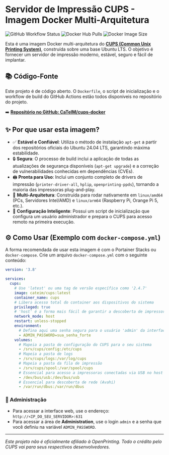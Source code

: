 # Servidor de Impressão CUPS - Imagem Docker Multi-Arquitetura

![GitHub Workflow Status](https://img.shields.io/github/actions/workflow/status/CaTeIM/cups-docker/cups.yml?branch=main&style=for-the-badge)
![Docker Hub Pulls](https://img.shields.io/docker/pulls/cateim/cups?style=for-the-badge)
![Docker Image Size](https://img.shields.io/docker/image-size/cateim/cups/latest?style=for-the-badge)

Esta é uma imagem Docker multi-arquitetura do **[CUPS (Common Unix Printing System)](https://github.com/OpenPrinting/cups)**, construída sobre uma base Ubuntu LTS. O objetivo é fornecer um servidor de impressão moderno, estável, seguro e fácil de implantar.

## 📚 Código-Fonte

Este projeto é de código aberto. O `Dockerfile`, o script de inicialização e o workflow de build do GitHub Actions estão todos disponíveis no repositório do projeto.

➡️ **[Repositório no GitHub: CaTeIM/cups-docker](https://github.com/CaTeIM/cups-docker)**

## ✨ Por que usar esta imagem?

-   ✅ **Estável e Confiável**: Utiliza o método de instalação `apt-get` a partir dos repositórios oficiais do Ubuntu 24.04 LTS, garantindo máxima estabilidade.
-   🔒 **Segura**: O processo de build inclui a aplicação de todas as atualizações de segurança disponíveis (`apt-get upgrade`) e a correção de vulnerabilidades conhecidas em dependências (CVEs).
-   🖨️ **Pronta para Uso**: Inclui um conjunto completo de drivers de impressão (`printer-driver-all`, `hplip`, `openprinting-ppds`), tornando a maioria das impressoras plug-and-play.
-   🚀 **Multi-Arquitetura**: Construída para rodar nativamente em `linux/amd64` (PCs, Servidores Intel/AMD) e `linux/arm64` (Raspberry Pi, Orange Pi 5, etc.).
-   🔧 **Configuração Inteligente**: Possui um script de inicialização que configura um usuário administrador e prepara o CUPS para acesso remoto na primeira execução.

## ⚙️ Como Usar (Exemplo com `docker-compose.yml`)

A forma recomendada de usar esta imagem é com o Portainer Stacks ou `docker-compose`. Crie um arquivo `docker-compose.yml` com o seguinte conteúdo:

```yaml
version: '3.8'

services:
  cups:
    # Use 'latest' ou uma tag de versão específica como '2.4.7'
    image: cateim/cups:latest
    container_name: cups
    # Libera acesso total do container aos dispositivos do sistema
    privileged: true
    # 'host' é a forma mais fácil de garantir a descoberta de impressoras na rede (AirPrint)
    network_mode: host
    restart: unless-stopped
    environment:
      # Defina aqui uma senha segura para o usuário 'admin' da interface web
      - ADMIN_PASSWORD=sua_senha_forte
    volumes:
      # Mapeia a pasta de configuração do CUPS para o seu sistema
      - /srv/cups/config:/etc/cups
      # Mapeia a pasta de logs
      - /srv/cups/logs:/var/log/cups
      # Mapeia a pasta da fila de impressão
      - /srv/cups/spool:/var/spool/cups
      # Essencial para acesso a impressoras conectadas via USB no host
      - /dev/bus/usb:/dev/bus/usb
      # Essencial para descoberta de rede (Avahi)
      - /var/run/dbus:/var/run/dbus
```

### 🔑 Administração

-   Para acessar a interface web, use o endereço: `http://<IP_DO_SEU_SERVIDOR>:631`
-   Para acessar a área de **Administration**, use o login `admin` e a senha que você definiu na variável `ADMIN_PASSWORD`.

---
*Este projeto não é oficialmente afiliado à OpenPrinting. Todo o crédito pelo CUPS vai para seus respectivos desenvolvedores.*
